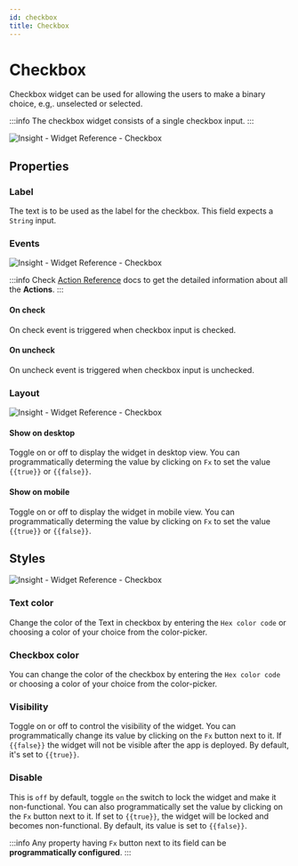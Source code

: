 ```yaml
---
id: checkbox
title: Checkbox
---
```

# Checkbox

Checkbox widget can be used for allowing the users to make a binary choice, e.g,. unselected or selected.

:::info
The checkbox widget consists of a single checkbox input.
:::



![Insight - Widget Reference - Checkbox](/_images/insight2/widgets/checkbox/checkbox.gif)



## Properties

### Label

The text is to be used as the label for the checkbox. This field expects a `String` input.

### Events



![Insight - Widget Reference - Checkbox](/_images/insight2/widgets/checkbox/events.png)



:::info
Check [Action Reference](/docs/actions/show-alert) docs to get the detailed information about all the **Actions**.
:::
#### On check

On check event is triggered when checkbox input is checked.
#### On uncheck

On uncheck event is triggered when checkbox input is unchecked.

### Layout



![Insight - Widget Reference - Checkbox](/_images/insight2/widgets/checkbox/layout.png)


#### Show on desktop

Toggle on or off to display the widget in desktop view. You can programmatically determing the value by clicking on `Fx` to set the value `{{true}}` or `{{false}}`.
#### Show on mobile

Toggle on or off to display the widget in mobile view. You can programmatically determing the value by clicking on `Fx` to set the value `{{true}}` or `{{false}}`.

## Styles



![Insight - Widget Reference - Checkbox](/_images/insight2/widgets/checkbox/styles.png)



### Text color

Change the color of the Text in checkbox by entering the `Hex color code` or choosing a color of your choice from the color-picker.

### Checkbox color

You can change the color of the checkbox by entering the `Hex color code` or choosing a color of your choice from the color-picker.

### Visibility

Toggle on or off to control the visibility of the widget. You can programmatically change its value by clicking on the `Fx` button next to it. If `{{false}}` the widget will not be visible after the app is deployed. By default, it's set to `{{true}}`.

### Disable

This is `off` by default, toggle `on` the switch to lock the widget and make it non-functional. You can also programmatically set the value by clicking on the `Fx` button next to it. If set to `{{true}}`, the widget will be locked and becomes non-functional. By default, its value is set to `{{false}}`.

:::info
Any property having `Fx` button next to its field can be **programmatically configured**.
:::
